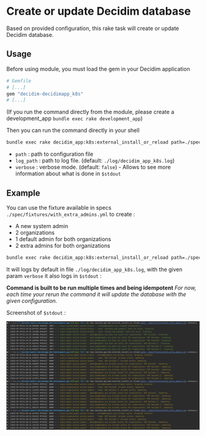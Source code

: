 # Create or update Decidim database

Based on provided configuration, this rake task will create or update Decidim database.

## Usage

Before using module, you must load the gem in your Decidim application

```ruby
# Gemfile
# [...]
gem "decidim-decidimapp_k8s"
# [...]

```

(If you run the command directly from the module, please create a development_app `bundle exec rake development_app`)

Then you can run the command directly in your shell

```bash
bundle exec rake decidim_app:k8s:external_install_or_reload path=./spec/fixtures/with_extra_admins.yml verbose=y
```

* `path` : path to configuration file
* `log_path` : path to log file. (default: `./log/decidim_app_k8s.log`)
* `verbose` : verbose mode. (default: `false`) - Allows to see more information about what is done in `$stdout`

## Example

You can use the fixture available in specs `./spec/fixtures/with_extra_admins.yml` to create :
* A new system admin
* 2 organizations
* 1 default admin for both organizations
* 2 extra admins for both organizations

```bash
bundle exec rake decidim_app:k8s:external_install_or_reload path=./spec/fixtures/with_extra_admins.yml verbose=y
```

It will logs by default in file `./log/decidim_app_k8s.log`, with the given param `verbose` it also logs in `$stdout` :

**Command is built to be run multiple times and being idempotent**
_For now, each time your rerun the command it will update the database with the given configuration._

Screenshot of `$stdout` :

![Screenshot of stdout](./docs/images/stdout.png)
